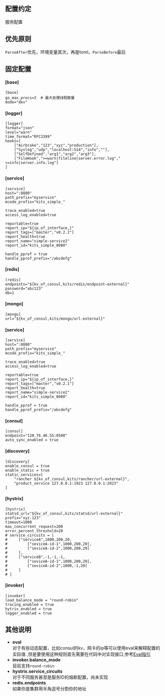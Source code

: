 配置约定
------
服务配置

优先原则
------
`ParseAfter`优先，环境变量其次，再是toml，`ParseBefore`最后

固定配置
-------
#### [base]  
```
[base]
go_max_procs=3  # 最大处理线程数量 
mode="dev"  
```

#### [logger]
```
[logger]
format="json"
level="warn"
time_format="RFC3399"
hooks=[
    ["Airbrake","123","xyz","production"],
    ["Syslog","udp","localhost:514","info",""],
    ["SelfDefined","arg1","arg2","arg3"],
    ["FileHook",">=warn|fileline|server.error.log","<=info|server.info.log"]
]
```

#### [service]
```
[service]
host=":8080"
path_prefix="myservice"
mcode_profix="kits_simple_"

trace_enabled=true
access_log_enabled=true

reportable=true
report_ip="${ip_of_interface,}"
report_tags=["master","v0.2.1"]
report_health=true
report_name="simple-service2"
report_id="kits_simple_8080"

handle_pprof = true
handle_pprof_prefix="/abcdefg"
```

#### [redis]
```
[redis]
endpoints="${kv_of_consul,kits/redis/endpoint-external}" 
password="abc123"                                      
db=1                                                   
```

#### [mongo]
```
[mongo]
url="${kv_of_consul,kits/mongo/url-external}"
```

#### [service]
```
[service]
host=":8080"
path_prefix="myservice"
mcode_profix="kits_simple_"

trace_enabled=true
access_log_enabled=true

reportable=true
report_ip="${ip_of_interface,}"
report_tags=["master","v0.2.1"]
report_health=true
report_name="simple-service2"
report_id="kits_simple_8080"

handle_pprof = true
handle_pprof_prefix="/abcdefg"
```

#### [consul]
```
[consul]
endpoint="120.76.46.55:8500"
auto_sync_enabled = true
```

#### [discovery]
```
[discovery]
enable_consul = true
enable_static = true
static_services=[
    "rancher ${kv_of_consul,kits/rancher/url-external}",
    "product_service 127.0.0.1:1923 127.0.0.1:2023"
]
```

#### [hystrix]
```
[hystrix]
statsd_url="${kv_of_consul,kits/statsd/url-external}"
prefix="xyz.123"
timeout=1000
max_concurrent_request=200
error_percent_threshold=20
# service_circuits = [
#     ["serviceA",1000,200,20,
#         ["seviceA-id-1",1000,200,20],
#         ["seviceA-id-2",1000,200,20]
#     ],
#     ["serviceB",-1,-1,-1,
#         ["seviceA-id-1",1000,200,20],
#         ["seviceA-id-2",1000,-1,20]
#     ]
# ]
```

#### [invoker]
```
[invoker]
load_balance_mode = "round-robin"
tracing_enabled = true
hytrix_enabled = true
logger_enabled = true
```


其他说明
----
+ **eval**  
对于有些动态配置，比如consul的kv，网卡的ip等可以使用eval来解释配置的实际值
,但是要使用这种规则首先需要在代码中对实现接口,参考[Eval指引](../utils/eval/README.md)
+ **invoker.balance_mode**  
目前支持`round-robin`
+ **hystrix.service_circuits**  
对于不同服务甚至是服务ID的熔断配置，尚未实现
+ **redis.endpoints**   
如果你是集群用半角逗号分割你的地址

